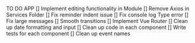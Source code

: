 TO DO APP
[] Implement editing functionality in Module
[] Remove Axios in Services Folder
[] Fix reminder indent issue
[] Fix console log Type error
[] Fix large messages
[] Smooth transitions
[] Implement Vue Router
[] Clean up date formatting and input
[] Clean up code in each component
[] Write tests for each component
[] Clean up event names
